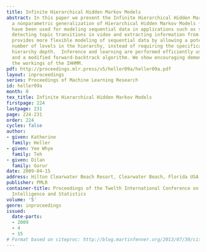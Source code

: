 ```yaml
---
title: Infinite Hierarchical Hidden Markov Models
abstract: In this paper we present the Infinite Hierarchical Hidden Markov Model (IHHMM),
  a nonparametric generalization of Hierarchical Hidden Markov Models (HHMMs). HHMMs
  have been used for modeling sequential data in applications such as speech recognition,
  detecting topic transitions in video and extracting information from text. The IHHMM
  provides more flexible modeling of sequential data by allowing a potentially unbounded
  number of levels in the hierarchy, instead of requiring the specification of a fixed
  hierarchy depth.  Inference and learning are performed efficiently using Gibbs sampling
  and a modified forward-backtrack algorithm. We show encouraging demonstrations of
  the workings of the IHHMM.
pdf: http://proceedings.mlr.press/v5/heller09a/heller09a.pdf
layout: inproceedings
series: Proceedings of Machine Learning Research
id: heller09a
month: 0
tex_title: Infinite Hierarchical Hidden Markov Models
firstpage: 224
lastpage: 231
page: 224-231
order: 224
cycles: false
author:
- given: Katherine
  family: Heller
- given: Yee Whye
  family: Teh
- given: Dilan
  family: Gorur
date: 2009-04-15
address: Hilton Clearwater Beach Resort, Clearwater Beach, Florida USA
publisher: PMLR
container-title: Proceedings of the Twelth International Conference on Artificial
  Intelligence and Statistics
volume: '5'
genre: inproceedings
issued:
  date-parts:
  - 2009
  - 4
  - 15
# Format based on citeproc: http://blog.martinfenner.org/2013/07/30/citeproc-yaml-for-bibliographies/
---
```

